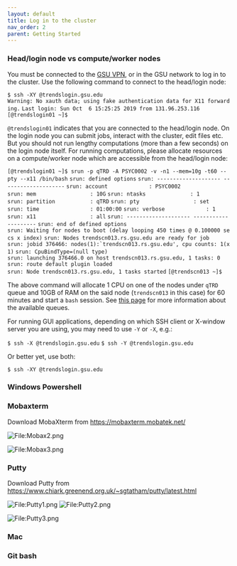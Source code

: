 ```yaml
---
layout: default
title: Log in to the cluster
nav_order: 2
parent: Getting Started
---
```

### Head/login node vs compute/worker nodes

You must be connected to the [GSU VPN](Configure_VPN), or in
the GSU network to log in to the cluster. Use the following command to
connect to the head/login node:

`$ ssh -XY `<campusID>`@trendslogin.gsu.edu`
`Warning: No xauth data; using fake authentication data for X11 forwarding.`
`Last login: Sun Oct  6 15:25:25 2019 from 131.96.253.116`
`[`<campusID>`@trendslogin01 ~]$`

`@trendslogin01` indicates that you are connected to the head/login
node. On the login node you can submit jobs, interact with the cluster,
edit files etc. But you should not run lengthy computations (more than a
few seconds) on the login node itself. For running computations, please
allocate resources on a compute/worker node which are accessible from
the head/login node:

`[`<campusID>`@trendslogin01 ~]$ srun -p qTRD -A PSYC0002 -v -n1 --mem=10g -t60 --pty --x11 /bin/bash`
`srun: defined options`
`srun: -------------------- --------------------`
`srun: account             : PSYC0002`
`srun: mem                 : 10G`
`srun: ntasks              : 1`
`srun: partition           : qTRD`
`srun: pty                 : set`
`srun: time                : 01:00:00`
`srun: verbose             : 1`
`srun: x11                 : all`
`srun: -------------------- --------------------`
`srun: end of defined options`
`srun: Waiting for nodes to boot (delay looping 450 times @ 0.100000 secs x index)`
`srun: Nodes trendscn013.rs.gsu.edu are ready for job`
`` srun: jobid 376466: nodes(1):`trendscn013.rs.gsu.edu', cpu counts: 1(x1) ``
`srun: CpuBindType=(null type)`
`srun: launching 376466.0 on host trendscn013.rs.gsu.edu, 1 tasks: 0`
`srun: route default plugin loaded`
`srun: Node trendscn013.rs.gsu.edu, 1 tasks started`
`[`<campusID>`@trendscn013 ~]$`

The above command will allocate 1 CPU on one of the nodes under `qTRD`
queue and 10GB of RAM on the said node (`trendscn013` in this case) for
60 minutes and start a `bash` session. See [this
page](Cluster_queue_information) for more information about
the available queues.

For running GUI applications, depending on which SSH client or X-window
server you are using, you may need to use `-Y` or `-X`, e.g.:

`$ ssh -X `<campusID>`@trendslogin.gsu.edu`
`$ ssh -Y `<campusID>`@trendslogin.gsu.edu`

Or better yet, use both:

`$ ssh -XY `<campusID>`@trendslogin.gsu.edu`

### Windows Powershell

### Mobaxterm

Download MobaXterm from <https://mobaxterm.mobatek.net/>

![<File:Mobax2.png>](Mobax2.png "File:Mobax2.png")

![<File:Mobax3.png>](Mobax3.png "File:Mobax3.png")

### Putty

Download Putty from
<https://www.chiark.greenend.org.uk/~sgtatham/putty/latest.html>

![<File:Putty1.png>](Putty1.png "fig:File:Putty1.png")
![<File:Putty2.png>](Putty2.png "fig:File:Putty2.png")

![<File:Putty3.png>](Putty3.png "File:Putty3.png")

### Mac

### Git bash